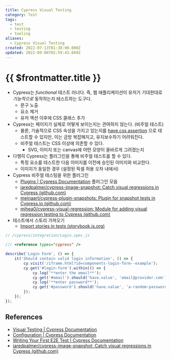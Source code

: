 ```yaml
---
title: Cypress Visual Testing
category: Test
tags:
  - test
  - testing
  - tooling
aliases:
  - Cypress Visual Testing
created: 2022-07-13T01:38:00.000Z
updated: 2022-09-06T02:59:43.669Z
---
```


# {{ $frontmatter.title }}

- Cypress는 _functional_ 테스트 러너다. 즉, 웹 애플리케이션이 유저가 기대한대로 _기능적으로_ 동작하는지 테스트하는 도구다.
  - 문구 노출
  - 요소 제거
  - 유저 액션 이후에 CSS 클래스 추가
- Cypress는 페이지가 실제로 어떻게 보이는지는 관여하지 않는다. (비주얼 테스트)
  - 물론, 기술적으로 CSS 속성을 가지고 있는지를 [have.css assertion](https://docs.cypress.io/guides/references/assertions#CSS) 으로 테스트할 수 있지만, 이는 금방 복잡해지고, 유지보수하기 어려워진다.
  - 비주얼 테스트는 CSS 이상에 의존할 수 있다.
    - SVG, 이미지 또는 canvas에 어떤 모양이 올바르게 그려졌는지
- 다행히 Cypress는 플러그인을 통해 비주얼 테스트를 할 수 있다.
  - 특정 요소를 테스트한 다음 이미지를 이전에 승인된 이미지와 비교한다.
  - 이미지가 동일한 경우 (설정된 픽셀 허용 오차 내에서)
- Cypress 비주얼 테스팅을 위한 플러그인
  - [Plugins | Cypress Documentation](https://docs.cypress.io/plugins/directory#visual-testing) 플러그인 모음
  - [jaredpalmer/cypress-image-snapshot: Catch visual regressions in Cypress (github.com)](https://github.com/jaredpalmer/cypress-image-snapshot)
  - [meinaart/cypress-plugin-snapshots: Plugin for snapshot tests in Cypress.io (github.com)](https://github.com/meinaart/cypress-plugin-snapshots)
  - [mjhea0/cypress-visual-regression: Module for adding visual regression testing to Cypress (github.com)](https://github.com/mjhea0/cypress-visual-regression)
- 테스트에서 스토리 가져오기
  - [Import stories in tests (storybook.js.org)](https://storybook.js.org/docs/react/writing-tests/importing-stories-in-tests#example-with-cypress)

```js
// /cypress/integration/Login.spec.js

/// <reference types="cypress" />

describe('Login Form', () => {
	it('Should contain valid login information', () => {
		cy.visit('/iframe.html?id=components-login-form--example');
		cy.get('#login-form').within(() => {
			cy.log('**enter the email**');
			cy.get('#email').should('have.value', 'email@provider.com');
			cy.log('**enter password**');
			cy.get('#password').should('have.value', 'a-random-password');
		});
	});
});
```

## References

- [Visual Testing | Cypress Documentation](https://docs.cypress.io/guides/tooling/visual-testing#What-you-ll-learn)
- [Configuration | Cypress Documentation](https://docs.cypress.io/guides/references/configuration)
- [Writing Your First E2E Test | Cypress Documentation](https://docs.cypress.io/guides/end-to-end-testing/writing-your-first-end-to-end-test)
- [jaredpalmer/cypress-image-snapshot: Catch visual regressions in Cypress (github.com)](https://github.com/jaredpalmer/cypress-image-snapshot)
